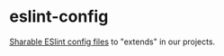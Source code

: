 # eslint-config

[Sharable ESlint config files](http://eslint.org/docs/developer-guide/shareable-configs) to "extends" in our projects.
